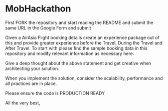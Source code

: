# MobHackathon

First FORK the repository and start reading the README and submit the same URL in the Google Form and submit

Given a AirAsia Flight booking details create an experience package out of this and provide greater experience before the Travel, During the Travel and After Travel. 
To start with please find the sample booking data in this repository and modify relevant information as necessary here.

Give a deep thought about the above statement and get creative when architecting your solution.

When you implement the solution, consider the scalability, performance and all practices are in place.

Please ensure the code is PRODUCTION READY

All the very best,

